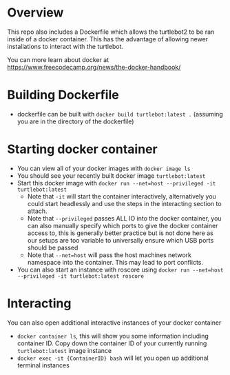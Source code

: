 # Overview

This repo also includes a Dockerfile which allows the turtlebot2 to be ran inside of a docker container. This has the advantage of allowing newer installations to interact with the turtlebot.

You can more learn about docker at https://www.freecodecamp.org/news/the-docker-handbook/

# Building Dockerfile

- dockerfile can be built with `docker build turtlebot:latest .` (assuming you are in the directory of the dockerfile)

# Starting docker container

- You can view all of your docker images with `docker image ls`
- You should see your recently built docker image `turtlebot:latest`
- Start this docker image with `docker run --net=host --privileged -it turtlebot:latest`
  - Note that `-it` will start the container interactively, alternatively you could start headlessly and use the steps in the interacting section to attach.
  - Note that `--privileged` passes ALL IO into the docker container, you can also manually specify which ports to give the docker container access to, this is generally better practice but is not done here as our setups are too variable to universally ensure which USB ports should be passed
  - Note that `--net=host` will pass the host machines network namespace into the container. This may lead to port conflicts.
- You can also start an instance with roscore using `docker run --net=host --privileged -it turtlebot:latest roscore`

# Interacting

You can also open additional interactive instances of your docker container

- `docker container ls`, this will show you some information including container ID. Copy down the container ID of your currently running `turtlebot:latest` image instance
- `docker exec -it {ContainerID} bash` will let you open up additional terminal instances
